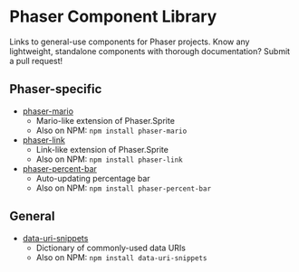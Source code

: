 # Phaser Component Library
Links to general-use components for Phaser projects. Know any lightweight, standalone components with thorough documentation? Submit a pull request!

## Phaser-specific

* [phaser-mario](https://github.com/SaFrMo/phaser-mario)
	* Mario-like extension of Phaser.Sprite
	* Also on NPM: `npm install phaser-mario`
* [phaser-link](https://github.com/SaFrMo/phaser-link)
	* Link-like extension of Phaser.Sprite
	* Also on NPM: `npm install phaser-link`
* [phaser-percent-bar](https://github.com/SaFrMo/phaser-percent-bar)
	* Auto-updating percentage bar
	* Also on NPM: `npm install phaser-percent-bar`

## General

* [data-uri-snippets](https://github.com/SaFrMo/data-uri-snippets)
	* Dictionary of commonly-used data URIs
	* Also on NPM: `npm install data-uri-snippets`
